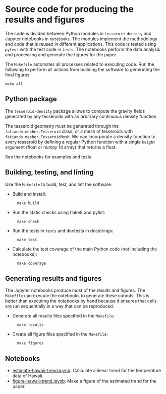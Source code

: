 # Source code for producing the results and figures

The code is divided between Python modules in `tesseroid-density` and Jupyter
notebooks in `notebooks`. The modules implement the methodology and code that
is reused in different applications. This code is tested using `pytest` with
the test code in `tests`. The notebooks perform the data analysis and
processing and generate the figures for the paper.

The `Makefile` automates all processes related to executing code.
Run the following to perform all actions from building the software to
generating the final figures:

    make all


## Python package

The `tesseroid-density` package allows to compute the gravity fields generated
by any tesseroids with an arbitrary continuous density function.

The tesseroid geometry must be generated through the
`fatiando.mesher.Tesseroid` class, or a mesh of tesseroids with
`fatiando.mesher.TesseroidMesh`. We can incorporate a density
function to every tesseroid by defining a regular Python function with a single
`height` argument (float or numpy 1d array) that returns a float.

See the notebooks for examples and tests.


## Building, testing, and linting

Use the `Makefile` to build, test, and lint the software:

* Build and install:

        make build

* Run the static checks using flake8 and pylint:

        make check

* Run the tests in `tests` and doctests in docstrings:

        make test

* Calculate the test coverage of the main Python code (not including the
  notebooks):

        make coverage


## Generating results and figures

The Jupyter notebooks produce most of the results and figures. The `Makefile`
can execute the notebooks to generate these outputs. This is better than
executing the notebooks by hand because it ensures that cells are run
sequentially in a way that can be reproduced.

* Generate all results files specified in the `Makefile`:

        make results

* Create all figure files specified in the `Makefile`:

        make figures


## Notebooks

* [estimate-hawaii-trend.ipynb](http://nbviewer.jupyter.org/github/pinga-lab/paper-template/blob/master/code/notebooks/estimate-hawaii-trend.ipynb):
  Calculate a linear trend for the temperature data of Hawaii.
* [figure-hawaii-trend.ipynb](http://nbviewer.jupyter.org/github/pinga-lab/paper-template/blob/master/code/notebooks/figure-hawaii-trend.ipynb):
  Make a figure of the estimated trend for the paper.
